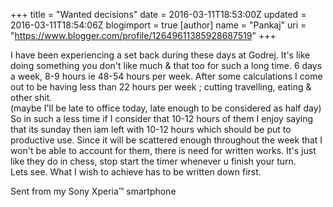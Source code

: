 +++
title = "Wanted decisions"
date = 2016-03-11T18:53:00Z
updated = 2016-03-11T18:54:06Z
blogimport = true 
[author]
	name = "Pankaj"
	uri = "https://www.blogger.com/profile/12649611385928687519"
+++

<p dir="ltr">I have been experiencing a set back during these days at Godrej. It's like doing something you don't like much &amp; that too for such a long time. 6 days a week, 8-9 hours ie 48-54 hours per week. After some calculations I come out to be having less than 22 hours per week ; cutting travelling, eating &amp; other shit.<br> (maybe I'll be late to office today, late enough to be considered as half day)<br> So in such a less time if I consider that 10-12 hours of them I enjoy saying that its sunday then iam left with 10-12 hours which should be put to productive use. Since it will be scattered enough throughout the week that I won't be able to account for them, there is need for written works. It's just like they do in chess, stop start the timer whenever u finish your turn.<br> Lets see. What I wish to achieve has to be written down first.</p> <p dir="ltr">Sent from my Sony Xperia&#8482; smartphone</p> 
